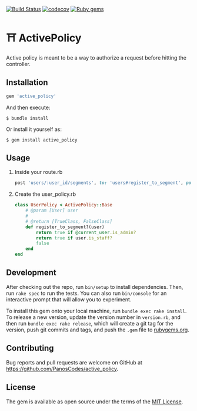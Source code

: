 [![Build Status](https://travis-ci.org/PanosCodes/active_policy.svg?branch=master)](https://travis-ci.org/PanosCodes/active_policy)
[![codecov](https://codecov.io/gh/PanosCodes/active_policy/branch/master/graph/badge.svg)](https://codecov.io/gh/PanosCodes/active_policy)
[![Ruby gems](https://ruby-gem-downloads-badge.herokuapp.com/active_policy?type=total)](https://rubygems.org/gems/active_policy)

# ⛩️ ActivePolicy
Active policy is meant to be a way to authorize a request before hitting the controller.

## Installation

```ruby
gem 'active_policy'
```

And then execute:

    $ bundle install

Or install it yourself as:

    $ gem install active_policy

## Usage

 1. Inside your route.rb
    ```ruby
    post 'users/:user_id/segments', to: 'users#register_to_segment', policy: UserPolicy, policy_models: {user_id: User}
    ```

 2. Create the user_policy.rb

    ```ruby
    class UserPolicy < ActivePolicy::Base
        # @param [User] user
        #
        # @return [TrueClass, FalseClass]
        def register_to_segment?(user)
            return true if @current_user.is_admin?
            return true if user.is_staff?
            false
        end
    end
    ```

## Development

After checking out the repo, run `bin/setup` to install dependencies. Then, run `rake spec` to run the tests. You can also run `bin/console` for an interactive prompt that will allow you to experiment.

To install this gem onto your local machine, run `bundle exec rake install`. To release a new version, update the version number in `version.rb`, and then run `bundle exec rake release`, which will create a git tag for the version, push git commits and tags, and push the `.gem` file to [rubygems.org](https://rubygems.org).

## Contributing

Bug reports and pull requests are welcome on GitHub at https://github.com/PanosCodes/active_policy.


## License

The gem is available as open source under the terms of the [MIT License](https://opensource.org/licenses/MIT).
